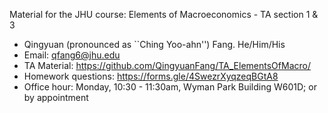 Material for the JHU course: Elements of Macroeconomics - TA section 1 & 3

- Qingyuan (pronounced as ``Ching Yoo-ahn'') Fang. He/Him/His
- Email: qfang6@jhu.edu
- TA Material: https://github.com/QingyuanFang/TA_ElementsOfMacro/
- Homework questions: https://forms.gle/4SwezrXyqzeqBGtA8
- Office hour: Monday, 10:30 - 11:30am, Wyman Park Building W601D; or by appointment
